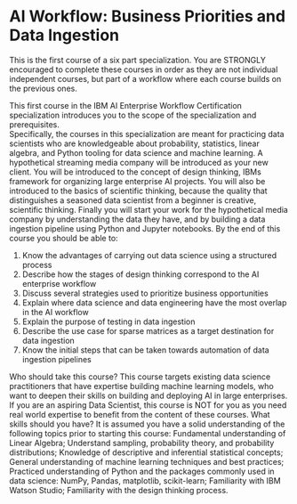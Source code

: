 # AI Workflow: Business Priorities and Data Ingestion

This is the first course of a six part specialization.  You are STRONGLY encouraged to complete these courses in order as they are not individual independent courses, but part of a workflow where each course builds on the previous ones.

This first course in the IBM AI Enterprise Workflow Certification specialization introduces you to the scope of the specialization and prerequisites.  
Specifically, the courses in this specialization are meant for practicing data scientists who are knowledgeable about probability, statistics,
linear algebra, and Python tooling for data science and machine learning. A hypothetical streaming media company will be introduced as your new client.
You will be introduced to the concept of design thinking, IBMs framework for organizing large enterprise AI projects. 
You will also be introduced to the basics of scientific thinking, because the quality that distinguishes a seasoned data scientist from a beginner is creative,
scientific thinking. Finally you will start your work for the hypothetical media company by understanding the data they have, and by building a data ingestion
pipeline using Python and Jupyter notebooks.   By the end of this course you should be able to: 

1.  Know the advantages of carrying out data science using a structured process 
2.  Describe how the stages of design thinking correspond to the AI enterprise workflow 
3.  Discuss several strategies used to prioritize business opportunities 
4.  Explain where data science and data engineering have the most overlap in the AI workflow 
5.  Explain the purpose of testing in data ingestion  
6.  Describe the use case for sparse matrices as a target destination for data ingestion  
7.  Know the initial steps that can be taken towards automation of data ingestion pipelines   

Who should take this course? This course targets existing data science practitioners that have expertise building machine learning models, who want to deepen their skills on building and deploying AI in large enterprises. If you are an aspiring Data Scientist, this course is NOT for you as you need real world expertise to benefit from the content of these courses.   What skills should you have? It is assumed you have a solid understanding of the following topics prior to starting this course: Fundamental understanding of Linear Algebra; Understand sampling, probability theory, and probability distributions; Knowledge of descriptive and inferential statistical concepts; General understanding of machine learning techniques and best practices; Practiced understanding of Python and the packages commonly used in data science: NumPy, Pandas, matplotlib, scikit-learn; Familiarity with IBM Watson Studio; Familiarity with the design thinking process.
